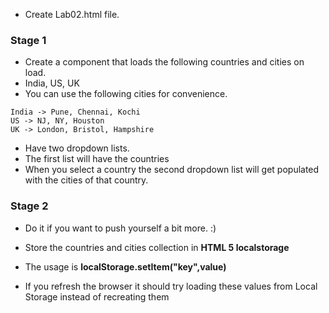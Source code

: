 * Create Lab02.html file. 

### Stage 1

* Create a component that loads the following countries and cities on load.
* India, US, UK
* You can use the following cities for convenience.

```
India -> Pune, Chennai, Kochi
US -> NJ, NY, Houston
UK -> London, Bristol, Hampshire
```

* Have two dropdown lists. 
* The first list will have the countries
* When you select a country the second dropdown list will get populated with the cities of that country.

### Stage 2
* Do it if you want to push yourself a bit more. :)

* Store the countries and cities collection in __HTML 5 localstorage__
* The usage is __localStorage.setItem("key",value)__
* If you refresh the browser it should try loading these values from Local Storage instead of recreating them
